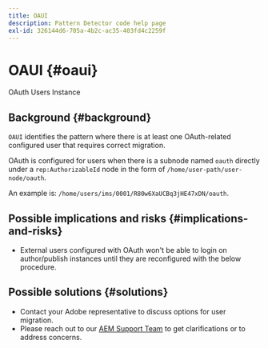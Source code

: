 ```yaml
---
title: OAUI
description: Pattern Detector code help page
exl-id: 326144d6-705a-4b2c-ac35-403fd4c2259f
---
```

# OAUI {#oaui}

OAuth Users Instance

## Background {#background}

`OAUI` identifies the pattern where there is at least one OAuth-related configured user that requires correct migration.

OAuth is configured for users when there is a subnode named `oauth` directly under a `rep:AuthorizableId` node in the form of `/home/user-path/user-node/oauth`.

An example is: `/home/users/ims/0001/R80w6XaUCBq3jHE47xDN/oauth`.

## Possible implications and risks {#implications-and-risks}

* External users configured with OAuth won't be able to login on author/publish instances until they are reconfigured with the below procedure.

## Possible solutions {#solutions}

* Contact your Adobe representative to discuss options for user migration.
* Please reach out to our [AEM Support Team](https://helpx.adobe.com/enterprise/using/support-for-experience-cloud.html) to get clarifications or to address concerns.
